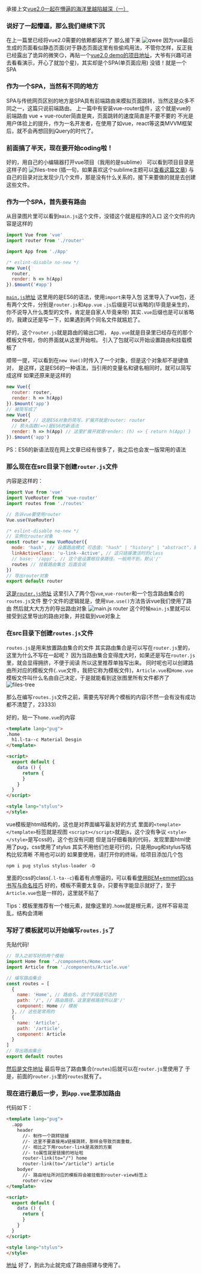 <!--{
"title": "test",
"date": "2016/12/11",
"path": "qwe",
"tag": ""
}-->

承接上文[vue2.0一起在懵逼的海洋里越陷越深（一）](http://www.leenty.com/2016/10/21/vue2-1/)
### 说好了一起懵逼，那么我们继续下沉
在上一篇里已经将vue2.0需要的依赖都装齐了
那么接下来
![qwee](http://upload-images.jianshu.io/upload_images/2005796-3fc063c8fb0b1fba.png?imageMogr2/auto-orient/strip%7CimageView2/2/w/1240)
因为vue最后生成的页面看似静态页面(对于静态页面这里有些偷鸡用法，不管你怎样，反正我已经露出了诡异的微笑😏，再贴一个[vue2.0 demo的项目地址](https://github.com/leenty/vue2)，大爷有兴趣可进去看看演示，开心了就加个星)，其实却是个SPA(单页面应用)
没错！就是一个SPA

### 作为一个SPA，当然有不同的地方
SPA与传统网页区别的地方是SPA具有前端路由来模拟页面跳转，当然这是众多不同之一，这篇只说前端路由。
上一篇中有安装vue-router组件，这个就是vue的前端路由
vue + vue-router简直是爽，页面跳转的速度简直是不要不要的
不光是用户体验上的提升，作为一名开发者，在使用了如vue，react等这类MVVM框架后，就不会再想回到jQuery的时代了。

### 前面搞了半天，现在要开始coding啦！
好的，用自己的小编辑器打开vue项目（我用的是sublime）
可以看到项目目录是这样子的
![files-tree](http://upload-images.jianshu.io/upload_images/2005796-e8d30c83712c89f2.png?imageMogr2/auto-orient/strip%7CimageView2/2/w/1240)
(插一句，如果喜欢这个sublime主题可以[查看这篇文章](http://www.leenty.com/2016/10/06/sublime-material-theme/))
与自己的目录对比发现少几个文件，那是没有什么关系的，接下来要做的就是去创建这些文件。

### 作为一个SPA，首先要有路由
从目录图片里可以看到`main.js`这个文件，没错这个就是程序的入口
这个文件的内容是这样的
```js
import Vue from 'vue'
import router from './router'

import App from './App'

/* eslint-disable no-new */
new Vue({
  router,
  render: h => h(App)
}).$mount('#app')
```
[`main.js`地址](https://github.com/leenty/vue2/blob/master/src/main.js)
这里用的是ES6的语法，使用`import`来导入包
这里导入了vue包，还有两个文件，分别是`router.js`和`App.vue`
`.js`后缀是可以省略的(毕竟是亲生的，你不说导入什么类型的文件，肯定是自家人毕竟亲呀)
其实`.vue`后缀也是可以省略的，我建议还是写一下，如果遇到两个同名文件就尴尬了。

好的，这个`router.js`就是路由的输出口啦，
`App.vue`就是目录里已经存在的那个模板文件啦，你的界面就从这里开始啦。
引入了包就可以开始设置路由和挂载模板了

顺带一提，可以看到在`new Vue()`时传入了一个对象，但是这个对象却不是键值对，
是这样，这是ES6的一种语法，当引用的变量名和键名相同时，就可以简写成这样
如果还原来是这样的
```js
new Vue({
  router: router,
  render: h => h(App)
}).$mount('app')
// 被简写成了
new Vue({
  router, // 这是ES6对象的简写，扩展开就是router: router
  // 箭头函数(=>)是ES6的新语法
  render: h => h(App) // 这里扩展开就是render: (h) => { return h(App) }
}).$mount('app')
```
PS：ES6的新语法现在网上文章已经有很多了，我之后也会发一版常用的语法

### 那么现在在src目录下创建`router.js`文件
内容是这样的：
```js
import Vue from 'vue'
import VueRouter from 'vue-router'
import routes from './routes'

// 告诉vue要使用router
Vue.use(VueRouter)

/* eslint-disable no-new */
// 实例化router对象
const router = new VueRouter({
  mode: 'hash', // 设置路由模式 可选值: "hash" | "history" | "abstract"，默认"hash"
  linkActiveClass: 'u-link--Active', // 这只链接激活时的class
  // base: '/app/', // 这个是设置根目录路径，一般用不到，默认'/'
  routes // 挂载路由集合 后面会说
})
// 导出router对象
export default router
```
[这是`router.js`地址](https://github.com/leenty/vue2/blob/master/src/router.js)
这里引入了两个包`vue`,`vue-router`和一个包含路由集合的`routes.js`文件
整个文件的逻辑就是，使用`Vue.use()`方法告诉vue我们使用了路由
然后就大大方方的导出路由对象
![main.js router](http://upload-images.jianshu.io/upload_images/2005796-ebc26fa935c8cf9a.png?imageMogr2/auto-orient/strip%7CimageView2/2/w/1240)
这个时候`main.js`里就可以接受到这里导出的路由对象，并挂载到vue对象上

### 在src目录下创建`routes.js`文件
`routes.js`是用来放置路由集合的文件
其实路由集合是可以写在`router.js`里的，这里为什么不写在一起呢？
因为当路由集合变得庞大时，如果还是写在`router.js`里，就会显得拥挤，不便于阅读
所以这里推荐单独写出来。
同时呢也可以创建路由所对应的模板文件(`.vue`文件，我把它称为模板文件)，`Article.vue`和`Home.vue`
模板文件叫什么名由自己决定，于是就能看到这张图里所有文件都齐了
![files-tree](http://upload-images.jianshu.io/upload_images/2005796-e8d30c83712c89f2.png?imageMogr2/auto-orient/strip%7CimageView2/2/w/1240)

那么在编写`routes.js`文件之前，需要先写好两个模板的内容(不然一会有没有成功都不清楚了，23333)

好的，贴一下`home.vue`的内容
```html
<template lang="pug">
.home
  h1.l-ta--c Material Desgin
</template>

<script>
  export default {
    data () {
      return {
      }
    }
  }
</script>

<style lang="stylus">
</style>
```
vue模板是html结构的，这也是对界面编写最友好的方式
里面的`<template> </template>`标签就是视图
`<script></script>`就是js，这个没有争议
`<style></style>`是写css的，这个也没有问题
但是当仔细看我的代码，发现里面html使用了pug，css使用了stylus
其实不用他们也是可行的，只是用pug和stylus写结构比较清晰
不用也可以的
如果要使用，请打开你的终端，给项目添加几个包
```shell
npm i pug stylus stylus-loader -D
```
里面的css的class(`.l-ta--c`)看着有点懵逼的，可以看看[使用BEM+emmet的css书写与命名技巧](http://www.leenty.com/2016/11/06/css书写与命名技巧/#main)
好的，模板不需要太复杂，只要有字能显示就好了，至于`Article.vue`也是一样的，这里就不贴了

Tips：模板里推荐有一个根元素，就像这里的`.home`就是根元素，这样不容易混乱，结构会清晰

### 写好了模板就可以开始编写`routes.js`了
先贴代码!
```js
// 导入之前写好的两个模板
import Home from './components/Home.vue'
import Article from './components/Article.vue'

// 编写路由集合
const routes = [
  {
    name: 'Home', // 路由名，这个字段是可选的
    path: '/', // 路由路径，这里是根路径所以是'/'
    component: Home // 模板
  }, // 这些是常用的
  {
    name: 'Article',
    path: '/article',
    component: Article
  }
]
// 导出路由集合
export default routes
```
[然后是文件地址](https://github.com/leenty/vue2/blob/master/src/routes.js)
最后导出了路由集合(`routes`)后就可以在`router.js`里使用了
于是，前面的`router.js`里的`routes`就有了。

### 现在进行最后一步，到`App.vue`里添加路由
代码如下：
```html
<template lang="pug">
  .app
    header
      //- 制作一个跳转链接
      //- 这里不要直接用a链接跳转，那样会导致页面重载，
      //- 相比之下用router-link是高效的方案
      //- to属性就是链接的地址啦
      router-link(to="/") home
      router-link(to="/article") article
    bodyer
      //- 路由地址所对应的模板将会被挂载到router-view标签上
      router-view
</template>

<script>
  export default {
    data () {
      return {
      }
    }
  }
</script>

<style lang="stylus">
</style>
```
[地址](https://github.com/leenty/vue2/blob/master/src/App.vue)
好了，到此为止就完成了路由搭建与使用了。
